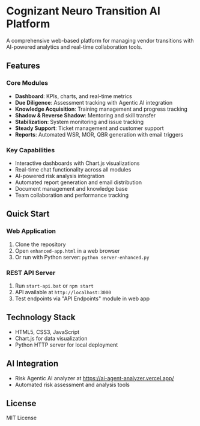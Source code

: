# Cognizant Neuro Transition AI Platform

A comprehensive web-based platform for managing vendor transitions with AI-powered analytics and real-time collaboration tools.

## Features

### Core Modules
- **Dashboard**: KPIs, charts, and real-time metrics
- **Due Diligence**: Assessment tracking with Agentic AI integration
- **Knowledge Acquisition**: Training management and progress tracking
- **Shadow & Reverse Shadow**: Mentoring and skill transfer
- **Stabilization**: System monitoring and issue tracking
- **Steady Support**: Ticket management and customer support
- **Reports**: Automated WSR, MOR, QBR generation with email triggers

### Key Capabilities
- Interactive dashboards with Chart.js visualizations
- Real-time chat functionality across all modules
- AI-powered risk analysis integration
- Automated report generation and email distribution
- Document management and knowledge base
- Team collaboration and performance tracking

## Quick Start

### Web Application
1. Clone the repository
2. Open `enhanced-app.html` in a web browser
3. Or run with Python server: `python server-enhanced.py`

### REST API Server
1. Run `start-api.bat` or `npm start`
2. API available at `http://localhost:3000`
3. Test endpoints via "API Endpoints" module in web app

## Technology Stack
- HTML5, CSS3, JavaScript
- Chart.js for data visualization
- Python HTTP server for local deployment

## AI Integration
- Risk Agentic AI analyzer at https://ai-agent-analyzer.vercel.app/
- Automated risk assessment and analysis tools

## License
MIT License